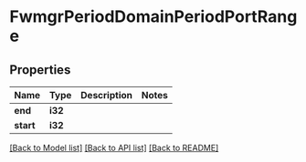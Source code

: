 # FwmgrPeriodDomainPeriodPortRange

## Properties

Name | Type | Description | Notes
------------ | ------------- | ------------- | -------------
**end** | **i32** |  | 
**start** | **i32** |  | 

[[Back to Model list]](../README.md#documentation-for-models) [[Back to API list]](../README.md#documentation-for-api-endpoints) [[Back to README]](../README.md)


